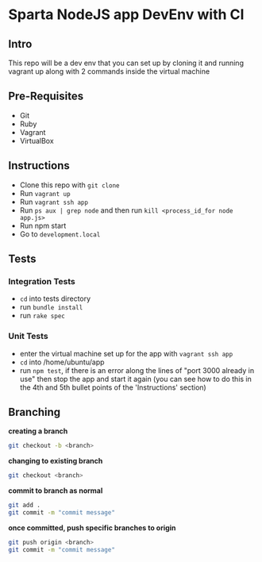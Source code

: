 # Sparta NodeJS app DevEnv with CI

## Intro
This repo will be a dev env that you can set up by cloning it and running
vagrant up along with 2 commands inside the virtual machine
## Pre-Requisites
- Git
- Ruby
- Vagrant
- VirtualBox
## Instructions
- Clone this repo  with `git clone`
- Run `vagrant up`
- Run `vagrant ssh app`
- Run `ps aux | grep node` and then run `kill <process_id_for node app.js>`
- Run npm start
- Go to `development.local`

## Tests
### Integration Tests
- `cd` into tests directory
- run `bundle install`
- run `rake spec`
### Unit Tests
- enter the virtual machine set up for the app with `vagrant ssh app`
- `cd` into /home/ubuntu/app
- run `npm test`, if there is an error along the lines of "port 3000 already
in use" then stop the app and start it again (you can see how to do this in the
  4th and 5th bullet points of the 'Instructions' section)

## Branching
**creating a branch**
```bash
git checkout -b <branch>
```
**changing to existing branch**
```bash
git checkout <branch>
```
**commit to branch as normal**
```bash
git add .
git commit -m "commit message"
```
**once committed, push specific branches to origin**
```bash
git push origin <branch>
git commit -m "commit message"
```
